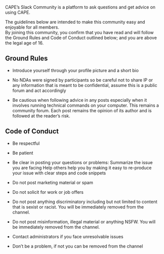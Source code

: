 
CAPE’s Slack Community is a platform to ask questions and get advice on using CAPE.  

The guidelines below are intended to make this community easy and enjoyable for all members.   
By joining this community, you confirm that you have read and will follow the Ground Rules and Code of Conduct outlined below; and you are above the legal age of 16. 


## Ground Rules

* Introduce yourself through your profile picture and a short bio

* No NDAs were signed by participants so be careful not to share IP or any information that is meant to be confidential, 
  assume this is a public forum and act accordingly

* Be cautious when following advice in any posts especially when it involves running technical 
 commands on your computer. This remains a community forum. Each post remains the opinion of its 
  author and is followed at the reader’s risk. 
 

## Code of Conduct

* Be respectful
* Be patient
* Be clear in posting your questions or problems:
  Summarize the issue you are facing
  Help others help you by making it easy to re-produce your issue with clear steps and code snippets

* Do not post marketing material or spam

* Do not solicit for work or job offers

* Do not post anything discriminatory including but not limited to content that is sexist or racist. You will be immediately removed from the channel.

* Do not post misinformation, illegal material or anything NSFW. You will be immediately removed from the channel.

* Contact administrators if you face unresolvable issues
* Don’t be a problem, if not you can be removed from the channel 

 
